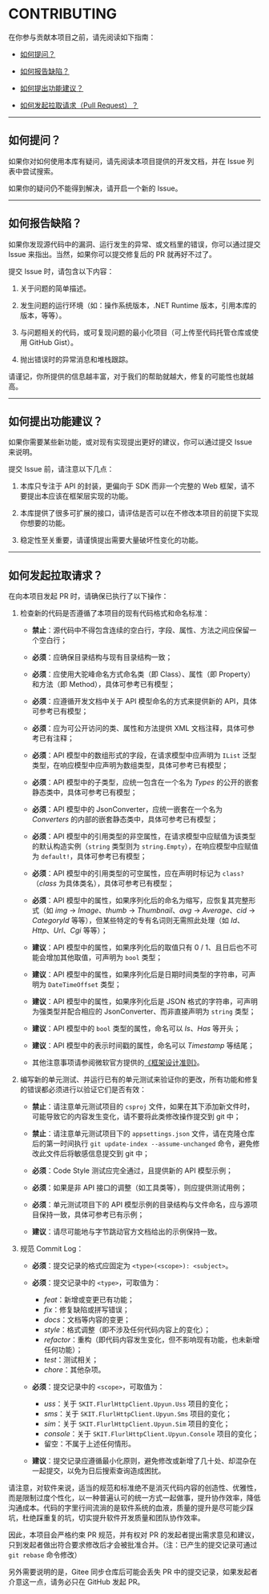 ﻿# CONTRIBUTING

在你参与贡献本项目之前，请先阅读如下指南：

-   [如何提问？](#question)

-   [如何报告缺陷？](#bug-report)

-   [如何提出功能建议？](#feature-request)

-   [如何发起拉取请求（Pull Request）？](#pull-request)

---

## <a name="question"></a> 如何提问？

如果你对如何使用本库有疑问，请先阅读本项目提供的开发文档，并在 Issue 列表中尝试搜索。

如果你的疑问仍不能得到解决，请开启一个新的 Issue。

---

## <a name="bug-report"></a> 如何报告缺陷？

如果你发现源代码中的漏洞、运行发生的异常、或文档里的错误，你可以通过提交 Issue 来指出。当然，如果你可以提交修复后的 PR 就再好不过了。

提交 Issue 时，请包含以下内容：

1.  关于问题的简单描述。

2.  发生问题的运行环境（如：操作系统版本，.NET Runtime 版本，引用本库的版本，等等）。

3.  与问题相关的代码，或可复现问题的最小化项目（可上传至代码托管仓库或使用 GitHub Gist）。

4.  抛出错误时的异常消息和堆栈跟踪。

请谨记，你所提供的信息越丰富，对于我们的帮助就越大，修复的可能性也就越高。

---

## <a name="feature-request"></a> 如何提出功能建议？

如果你需要某些新功能，或对现有实现提出更好的建议，你可以通过提交 Issue 来说明。

提交 Issue 前，请注意以下几点：

1.  本库只专注于 API 的封装，更偏向于 SDK 而非一个完整的 Web 框架，请不要提出本应该在框架层实现的功能。

2.  本库提供了很多可扩展的接口，请评估是否可以在不修改本项目的前提下实现你想要的功能。

3.  稳定性至关重要，请谨慎提出需要大量破坏性变化的功能。

---

## <a name="pull-request"></a> 如何发起拉取请求？

在向本项目发起 PR 时，请确保已执行了以下操作：

1. 检查新的代码是否遵循了本项目的现有代码格式和命名标准：

    - **禁止**：源代码中不得包含连续的空白行，字段、属性、方法之间应保留一个空白行；

    - **必须**：应确保目录结构与现有目录结构一致；

    - **必须**：应使用大驼峰命名方式命名类（即 Class）、属性（即 Property）和方法（即 Method），具体可参考已有模型；

    - **必须**：应遵循开发文档中关于 API 模型命名的方式来提供新的 API，具体可参考已有模型；

    - **必须**：应为可公开访问的类、属性和方法提供 XML 文档注释，具体可参考已有注释；

    - **必须**：API 模型中的数组形式的字段，在请求模型中应声明为 `IList` 泛型类型，在响应模型中应声明为数组类型，具体可参考已有模型；

    - **必须**：API 模型中的子类型，应统一包含在一个名为 _Types_ 的公开的嵌套静态类中，具体可参考已有模型；

    - **必须**：API 模型中的 JsonConverter，应统一嵌套在一个名为 _Converters_ 的内部的嵌套静态类中，具体可参考已有模型；

    - **必须**：API 模型中的引用类型的非空属性，在请求模型中应赋值为该类型的默认构造实例（`string` 类型则为 `string.Empty`），在响应模型中应赋值为 `default!`，具体可参考已有模型；

    - **必须**：API 模型中的引用类型的可空属性，应在声明时标记为 `class?`（_class_ 为具体类名），具体可参考已有模型；

    - **必须**：API 模型中的属性，如果序列化后的命名为缩写，应恢复其完整形式（如 _img_ → _Image_、_thumb_ → _Thumbnail_、_avg_ → _Average_、_cid_ → _CategoryId_ 等等），但某些特定的专有名词则无需照此处理（如 _Id_、_Http_、_Url_、_Cgi_ 等等）；

    - **建议**：API 模型中的属性，如果序列化后的取值只有 0 / 1、且日后也不可能会增加其他取值，可声明为 `bool` 类型；

    - **建议**：API 模型中的属性，如果序列化后是日期时间类型的字符串，可声明为 `DateTimeOffset` 类型；

    - **建议**：API 模型中的属性，如果序列化后是 JSON 格式的字符串，可声明为强类型并配合相应的 JsonConverter、而非直接声明为 `string` 类型；

    - **建议**：API 模型中的 `bool` 类型的属性，命名可以 _Is_、_Has_ 等开头；

    - **建议**：API 模型中的表示时间戳的属性，命名可以 _Timestamp_ 等结尾；

    - 其他注意事项请参阅微软官方提供的[《框架设计准则》](https://docs.microsoft.com/zh-CN/dotnet/standard/design-guidelines)。

2. 编写新的单元测试、并运行已有的单元测试来验证你的更改，所有功能和修复的错误都必须进行以验证它们是否有效：

    - **禁止**：请注意单元测试项目的 `csproj` 文件，如果在其下添加新文件时，可能导致它的内容发生变化，请不要将此类修改操作提交到 git 中；

    - **禁止**：请注意单元测试项目下的 `appsettings.json` 文件，请在克隆仓库后的第一时间执行 `git update-index --assume-unchanged` 命令，避免修改此文件后将敏感信息提交到 git 中；

    - **必须**：Code Style 测试应完全通过，且提供新的 API 模型示例；

    - **必须**：如果是非 API 接口的调整（如工具类等），则应提供测试用例；

    - **必须**：单元测试项目下的 API 模型示例的目录结构与文件命名，应与源项目保持一致，具体可参考已有示例；

    - **建议**：请尽可能地与字节跳动官方文档给出的示例保持一致。

3. 规范 Commit Log：

    - **必须**：提交记录的格式应固定为 `<type>(<scope>): <subject>`。

    - **必须**：提交记录中的 `<type>`，可取值为：

        - _feat_：新增或变更已有功能；
        - _fix_：修复缺陷或拼写错误；
        - _docs_：文档等内容的变更；
        - _style_：格式调整（即不涉及任何代码内容上的变化）；
        - _refactor_：重构（即代码内容发生变化，但不影响现有功能，也未新增任何功能）；
        - _test_：测试相关；
        - _chore_：其他杂项。

    - **必须**：提交记录中的 `<scope>`，可取值为：

        - _uss_：关于 `SKIT.FlurlHttpClient.Upyun.Uss` 项目的变化；
        - _sms_：关于 `SKIT.FlurlHttpClient.Upyun.Sms` 项目的变化；
        - _sim_：关于 `SKIT.FlurlHttpClient.Upyun.Sim` 项目的变化；
        - _console_：关于 `SKIT.FlurlHttpClient.Upyun.Console` 项目的变化；
        - 留空：不属于上述任何情形。

    - **建议**：提交记录应遵循最小化原则，避免修改或新增了几十处、却混杂在一起提交，以免为日后搜索查询造成困扰。

请注意，对软件来说，适当的规范和标准绝不是消灭代码内容的创造性、优雅性，而是限制过度个性化，以一种普遍认可的统一方式一起做事，提升协作效率，降低沟通成本。代码的字里行间流淌的是软件系统的血液，质量的提升是尽可能少踩坑，杜绝踩重复的坑，切实提升软件开发质量和团队协作效率。

因此，本项目会严格约束 PR 规范，并有权对 PR 的发起者提出需求意见和建议，只到发起者做出符合要求修改后才会被批准合并。（注：已产生的提交记录可通过 `git rebase` 命令修改）

另外需要说明的是，Gitee 同步仓库后可能会丢失 PR 中的提交记录，如果发起者介意这一点，请务必只在 GitHub 发起 PR。
